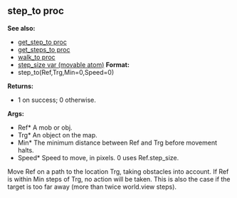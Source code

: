 ## step_to proc
**See also:**
*   [get_step_to proc](/ref/proc/get_step_to.md) 
*   [get_steps_to proc](/ref/proc/get_steps_to.md) 
*   [walk_to proc](/ref/proc/walk_to.md) 
*   [step_size var (movable atom)](/ref/atom/movable/var/step_size.md) <!-- -->
**Format:**
*   step_to(Ref,Trg,Min=0,Speed=0)
<!-- -->
**Returns:**
*   1 on success; 0 otherwise.
<!-- -->
**Args:**
*   Ref* A mob or obj.
*   Trg* An object on the map.
*   Min* The minimum distance between Ref and Trg before movement halts.
*   Speed* Speed to move, in pixels. 0 uses Ref.step_size.


Move Ref on a path to the location Trg, taking obstacles into
account. If Ref is within Min steps of Trg, no action will be taken.
This is also the case if the target is too far away (more than twice
world.view steps).